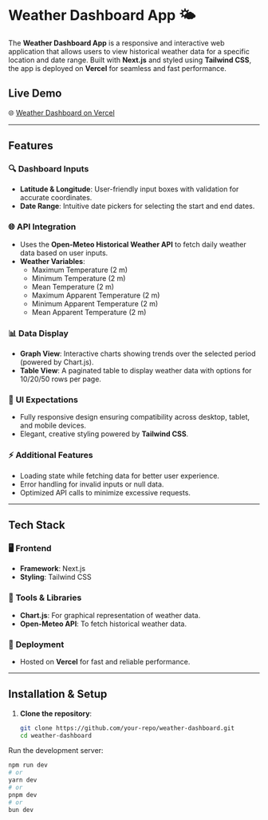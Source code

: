 # Weather Dashboard App 🌤️

The **Weather Dashboard App** is a responsive and interactive web application that allows users to view historical weather data for a specific location and date range. Built with **Next.js** and styled using **Tailwind CSS**, the app is deployed on **Vercel** for seamless and fast performance.

## Live Demo  
🌐 [Weather Dashboard on Vercel](https://weather-dashboard-app-self.vercel.app/)  

---

## Features

### 🔍 **Dashboard Inputs**  
- **Latitude & Longitude**: User-friendly input boxes with validation for accurate coordinates.  
- **Date Range**: Intuitive date pickers for selecting the start and end dates.  

### 🌐 **API Integration**  
- Uses the **Open-Meteo Historical Weather API** to fetch daily weather data based on user inputs.  
- **Weather Variables**:
  - Maximum Temperature (2 m)
  - Minimum Temperature (2 m)
  - Mean Temperature (2 m)
  - Maximum Apparent Temperature (2 m)
  - Minimum Apparent Temperature (2 m)
  - Mean Apparent Temperature (2 m)

### 📊 **Data Display**  
- **Graph View**: Interactive charts showing trends over the selected period (powered by Chart.js).  
- **Table View**: A paginated table to display weather data with options for 10/20/50 rows per page.

### 🎨 **UI Expectations**  
- Fully responsive design ensuring compatibility across desktop, tablet, and mobile devices.  
- Elegant, creative styling powered by **Tailwind CSS**.  

### ⚡ **Additional Features**  
- Loading state while fetching data for better user experience.  
- Error handling for invalid inputs or null data.  
- Optimized API calls to minimize excessive requests.

---

## Tech Stack  

### 🖥️ **Frontend**  
- **Framework**: Next.js  
- **Styling**: Tailwind CSS  

### 🔧 **Tools & Libraries**  
- **Chart.js**: For graphical representation of weather data.  
- **Open-Meteo API**: To fetch historical weather data.  

### 🚀 **Deployment**  
- Hosted on **Vercel** for fast and reliable performance.

---

## Installation & Setup  

1. **Clone the repository**:
   ```bash
   git clone https://github.com/your-repo/weather-dashboard.git
   cd weather-dashboard

Run the development server:

```bash
npm run dev
# or
yarn dev
# or
pnpm dev
# or
bun dev
```